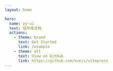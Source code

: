 ```yaml
---
layout: home

hero:
  name: yy-ui
  text: 组件库文档
  actions:
    - theme: brand
      text: Get Started
      link: /example
    - theme: alt
      text: View on GitHub
      link: https://github.com/vuejs/vitepress
---
```

